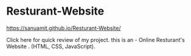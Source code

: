 # Resturant-Website

https://sanuamit.github.io/Resturant-Website/

Click here for quick review of my project. this is an - Online Resturant's Website .
(HTML, CSS,  JavaScript).
